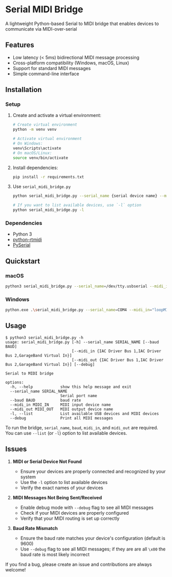 # Serial MIDI Bridge

A lightweight Python-based Serial to MIDI bridge that enables devices to communicate via MIDI-over-serial

## Features
- Low latency (< 5ms) bidirectional MIDI message processing
- Cross-platform compatibility (Windows, macOS, Linux)
- Support for standard MIDI messages
- Simple command-line interface


## Installation

### Setup
1. Create and activate a virtual environment:
   ```bash
   # Create virtual environment
   python -m venv venv

   # Activate virtual environment
   # On Windows:
   venv\Scripts\activate
   # On macOS/Linux:
   source venv/bin/activate
   ```
2. Install dependencies:
   ```bash
   pip install -r requirements.txt
   ```
3. Use `serial_midi_bridge.py`
    ```bash
    python serial_midi_bridge.py --serial_name {serial device name} --midi_in {midi input device name} --midi_out {midi output device name}

    # If you want to list available devices, use `-l` option
    python serial_midi_bridge.py -l
    ```

### Dependencies
- Python 3
- [python-rtmidi](https://pypi.org/project/python-rtmidi/)
- [PySerial](https://pypi.org/project/pyserial/)

## Quickstart
### macOS
```bash
python3 serial_midi_bridge.py --serial_name=/dev/tty.usbserial --midi_in="IAC Driver Bus 1" --midi_out="IAC Driver Bus 2"
```

### Windows
```bash
python.exe .\serial_midi_bridge.py --serial_name=COM4 --midi_in="loopMIDI Port IN 0" --midi_out="loopMIDI Port OUT 2"
```

## Usage
```
$ python3 serial_midi_bridge.py -h
usage: serial_midi_bridge.py [-h] --serial_name SERIAL_NAME [--baud BAUD]
                             [--midi_in {IAC Driver Bus 1,IAC Driver Bus 2,GarageBand Virtual In}]
                             [--midi_out {IAC Driver Bus 1,IAC Driver Bus 2,GarageBand Virtual In}] [--debug]

Serial to MIDI bridge

options:
  -h, --help            show this help message and exit
  --serial_name SERIAL_NAME
                        Serial port name
  --baud BAUD           baud rate
  --midi_in MIDI_IN     MIDI input device name
  --midi_out MIDI_OUT   MIDI output device name
  -l, --list            List available USB devices and MIDI devices
  --debug               Print all MIDI messages
```

To run the bridge, `serial_name`, `baud`, `midi_in`, and `midi_out` are required. You can use `--list` (or `-l`) option to list available devices.

## Issues
1. **MIDI or Serial Device Not Found**
   - Ensure your devices are properly connected and recognized by your system
   - Use the `-l` option to list available devices
   - Verify the exact names of your devices

2. **MIDI Messages Not Being Sent/Received**
   - Enable debug mode with `--debug` flag to see all MIDI messages
   - Check if your MIDI devices are properly configured
   - Verify that your MIDI routing is set up correctly

3. **Baud Rate Mismatch**
   - Ensure the baud rate matches your device's configuration (default is 9600)
   - Use `--debug` flag to see all MIDI messages; if they are are all `\x00` the baud rate is most likely incorrect

If you find a bug, please create an issue and contributions are always welcome!







